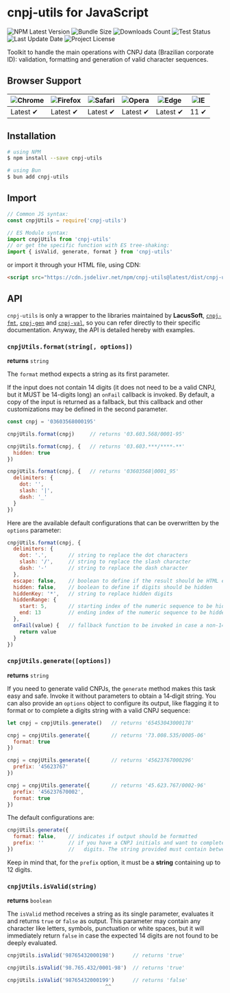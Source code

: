 # cnpj-utils for JavaScript

![NPM Latest Version](https://img.shields.io/npm/v/cnpj-utils)
![Bundle Size](https://img.shields.io/bundlephobia/min/cnpj-utils?label=bundle%20size)
![Downloads Count](https://img.shields.io/npm/dm/cnpj-utils.svg)
![Test Status](https://img.shields.io/github/actions/workflow/status/LacusSolutions/br-utils-js/ci.yml?label=ci/cd)
![Last Update Date](https://img.shields.io/github/last-commit/LacusSolutions/br-utils-js)
![Project License](https://img.shields.io/github/license/LacusSolutions/br-utils-js)

Toolkit to handle the main operations with CNPJ data (Brazilian corporate ID): validation, formatting and generation of valid character sequences.

## Browser Support

![Chrome](https://raw.github.com/alrra/browser-logos/master/src/chrome/chrome_48x48.png) | ![Firefox](https://raw.github.com/alrra/browser-logos/master/src/firefox/firefox_48x48.png) | ![Safari](https://raw.github.com/alrra/browser-logos/master/src/safari/safari_48x48.png) | ![Opera](https://raw.github.com/alrra/browser-logos/master/src/opera/opera_48x48.png) | ![Edge](https://raw.github.com/alrra/browser-logos/master/src/edge/edge_48x48.png) | ![IE](https://raw.github.com/alrra/browser-logos/master/src/archive/internet-explorer_9-11/internet-explorer_9-11_48x48.png) |
--- | --- | --- | --- | --- | --- |
Latest ✔ | Latest ✔ | Latest ✔ | Latest ✔ | Latest ✔ | 11 ✔ |

## Installation

```bash
# using NPM
$ npm install --save cnpj-utils

# using Bun
$ bun add cnpj-utils
```

## Import

```js
// Common JS syntax:
const cnpjUtils = require('cnpj-utils')

// ES Module syntax:
import cnpjUtils from 'cnpj-utils'
// or get the specific function with ES tree-shaking:
import { isValid, generate, format } from 'cnpj-utils'
```

or import it through your HTML file, using CDN:

```html
<script src="https://cdn.jsdelivr.net/npm/cnpj-utils@latest/dist/cnpj-utils.min.js"></script>
```

## API

`cnpj-utils` is only a wrapper to the libraries maintained by **LacusSoft**, [`cnpj-fmt`](https://www.npmjs.com/package/@lacussoft/cnpj-fmt), [`cnpj-gen`](https://www.npmjs.com/package/@lacussoft/cnpj-gen) and [`cnpj-val`](https://www.npmjs.com/package/@lacussoft/cnpj-val), so you can refer directly to their specific documentation. Anyway, the API is detailed hereby with examples.

### `cnpjUtils.format(string[, options])`

**returns** `string`

The `format` method expects a string as its first parameter.

If the input does not contain 14 digits (it does not need to be a valid CNPJ, but it MUST be 14-digits long) an `onFail` callback is invoked. By default, a copy of the input is returned as a fallback, but this callback and other customizations may be defined in the second parameter.

```js
const cnpj = '03603568000195'

cnpjUtils.format(cnpj)     // returns '03.603.568/0001-95'

cnpjUtils.format(cnpj, {   // returns '03.603.***/****-**'
  hidden: true
})

cnpjUtils.format(cnpj, {   // returns '03603568|0001_95'
  delimiters: {
    dot: '',
    slash: '|',
    dash: '_'
  }
})
```

Here are the available default configurations that can be overwritten by the `options` parameter:

```js
cnpjUtils.format(cnpj, {
  delimiters: {
    dot: '.',       // string to replace the dot characters
    slash: '/',     // string to replace the slash character
    dash: '-'       // string to replace the dash character
  },
  escape: false,    // boolean to define if the result should be HTML escaped
  hidden: false,    // boolean to define if digits should be hidden
  hiddenKey: '*',   // string to replace hidden digits
  hiddenRange: {
    start: 5,       // starting index of the numeric sequence to be hidden (min 0)
    end: 13         // ending index of the numeric sequence to be hidden (max 13)
  },
  onFail(value) {   // fallback function to be invoked in case a non-14-digits is passed
    return value
  }
})
```

### `cnpjUtils.generate([options])`

**returns** `string`

If you need to generate valid CNPJs, the `generate` method makes this task easy and safe. Invoke it without parameters to obtain a 14‑digit string. You can also provide an `options` object to configure its output, like flagging it to format or to complete a digits string with a valid CNPJ sequence:

```js
let cnpj = cnpjUtils.generate()   // returns '65453043000178'

cnpj = cnpjUtils.generate({       // returns '73.008.535/0005-06'
  format: true
})

cnpj = cnpjUtils.generate({       // returns '45623767000296'
  prefix: '45623767'
})

cnpj = cnpjUtils.generate({       // returns '45.623.767/0002-96'
  prefix: '456237670002',
  format: true
})
```

The default configurations are:

```js
cnpjUtils.generate({
  format: false,    // indicates if output should be formatted
  prefix: ''        // if you have a CNPJ initials and want to complete it with valid
})                  //   digits. The string provided must contain between 1 and 12 digits!
```

Keep in mind that, for the `prefix` option, it must be a **string** containing up to 12 digits.

### `cnpjUtils.isValid(string)`

**returns** `boolean`

The `isValid` method receives a string as its single parameter, evaluates it and returns `true` or `false` as output. This parameter may contain any character like letters, symbols, punctuation or white spaces, but it will immediately return `false` in case the expected 14 digits are not found to be deeply evaluated.


```js
cnpjUtils.isValid('98765432000198')      // returns 'true'

cnpjUtils.isValid('98.765.432/0001-98')  // returns 'true'

cnpjUtils.isValid('98765432000199')      // returns 'false'
                                ^^
```
